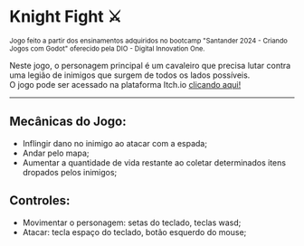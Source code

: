 # Knight Fight ⚔️

<sub>Jogo feito a partir dos ensinamentos adquiridos no bootcamp "Santander 2024 - Criando Jogos com Godot" oferecido pela DIO - Digital Innovation One.</sub>
<br>

<p>Neste jogo, o personagem principal é um cavaleiro que precisa lutar contra uma legião de inimigos que surgem de todos os lados possíveis.
<br> O jogo pode ser acessado na plataforma Itch.io <a href="https://ekarisays.itch.io/knight-fight">clicando aqui!</a> </p>
<hr>


## Mecânicas do Jogo:
- Inflingir dano no inimigo ao atacar com a espada;
- Andar pelo mapa;
- Aumentar a quantidade de vida restante ao coletar determinados itens dropados pelos inimigos;

## Controles:
- Movimentar o personagem: setas do teclado, teclas wasd;
- Atacar: tecla espaço do teclado, botão esquerdo do mouse;
